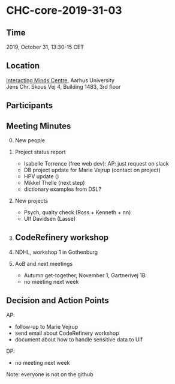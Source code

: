 # CHC-core-2019-31-03 #

## Time ##
2019, October 31, 13:30-15 CET

## Location ##
[Interacting Minds Centre](http://www.au.dk/om/organisation/find-au/bygningskort/?b=1483), Aarhus University  
Jens Chr. Skous Vej 4, Building 1483, 3rd floor

## Participants ##


## Meeting Minutes ##

0. New people

1. Project status report
    - Isabelle Torrence (free web dev): AP: just request on slack
    - DB project update for Marie Vejrup (contact on project)
    - HPV update ()
    - Mikkel Thelle (next step)
    - dictionary examples from DSL?
 

2. New projects
    - Psych, qualty check (Ross + Kenneth + nn)
    - Ulf Davidsen (Lasse)

3. CodeRefinery workshop
    - 

4. NDHL, workshop 1 in Gothenburg

5. AoB and next meetings
	- Autumn get-together, November 1, Gartnerivej 1B
	- no meeting next week


## Decision and Action Points ##
AP: 
- follow-up to Marie Vejrup
- send email about CodeRefinery workshop
- document about how to handle sensitive data to Ulf

DP: 
- no meeting next week

Note: everyone is not on the github
